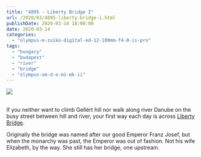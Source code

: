 ```yaml
---
title: "4895 - Liberty Bridge I"
url: /2020/03/4895-liberty-bridge-i.html
publishDate: 2020-03-14 18:00:00
date: 2020-03-14
categories: 
  - "olympus-m-zuiko-digital-ed-12-100mm-f4-0-is-pro"
tags: 
  - "hungary"
  - "budapest"
  - "river"
  - "bridge"
  - "olympus-om-d-e-m1-mk-ii"
---
```

<div class="container">
<div class="center"><a target="_blank" href="https://d25zfm9zpd7gm5.cloudfront.net/1200x1200/2018/20180520_130805_lr.jpg"><img class="webfeedsFeaturedVisual" src="https://d25zfm9zpd7gm5.cloudfront.net/0600x0600/2018/20180520_130805_lr.jpg" /></a></div>
</div>
<br />

If you neither want to climb Gellért hill nor walk along river
Danube on the busy street between hill and river, your first way
each day is across [Liberty
Bridge](https://en.wikipedia.org/wiki/Liberty_Bridge_(Budapest)).

Originally the bridge was named after our good Emperor Franz Josef,
but when the monarchy was past, the Emperor was out of fashion. Not
his wife Elizabeth, by the way. She still has her bridge, one
upstream.